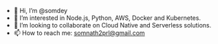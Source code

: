 - 👋 Hi, I’m @somdey
- 👀 I’m interested in Node.js, Python, AWS, Docker and Kubernetes.
- 💞️ I’m looking to collaborate on Cloud Native and Serverless solutions.
- 📫 How to reach me: somnath2prl@gmail.com

<!---
somdey/somdey is a ✨ special ✨ repository because its `README.md` (this file) appears on your GitHub profile.
You can click the Preview link to take a look at your changes.
--->
